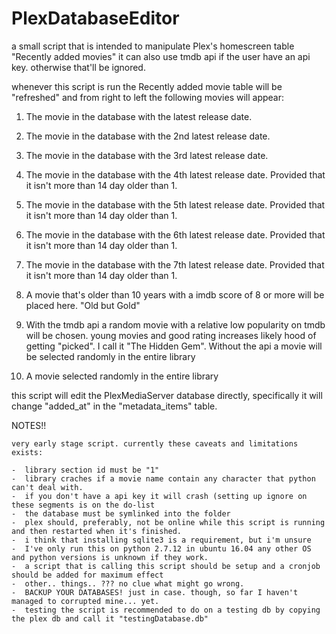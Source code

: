 # PlexDatabaseEditor

a small script that is intended to manipulate Plex's homescreen table "Recently added movies" it can also use tmdb api
if the user have an api key. otherwise that'll be ignored.

whenever this script is run the Recently added movie table will be "refreshed" and from right to left
the following movies will appear:

1. The movie in the database with the latest release date.
2. The movie in the database with the 2nd latest release date.
3. The movie in the database with the 3rd latest release date.
4. The movie in the database with the 4th latest release date. Provided that it isn't more than 14 day older than 1.
5. The movie in the database with the 5th latest release date. Provided that it isn't more than 14 day older than 1.
6. The movie in the database with the 6th latest release date. Provided that it isn't more than 14 day older than 1.
7. The movie in the database with the 7th latest release date. Provided that it isn't more than 14 day older than 1.

8. A movie that's older than 10 years with a imdb score of 8 or more will be placed here. "Old but Gold"

9. With  the tmdb api a random movie with a relative low popularity on tmdb will be chosen.
   young movies and good rating increases likely hood of getting "picked". I call it "The Hidden Gem".
   Without the api a movie will be selected randomly in the entire library

10. A movie selected randomly in the entire library

this script will edit the PlexMediaServer database directly, specifically it will change "added_at" in the
"metadata_items" table.

NOTES!!

    very early stage script. currently these caveats and limitations exists:

    -  library section id must be "1"
    -  library craches if a movie name contain any character that python can't deal with.
    -  if you don't have a api key it will crash (setting up ignore on these segments is on the do-list
    -  the database must be symlinked into the folder
    -  plex should, preferably, not be online while this script is running and then restarted when it's finished.
    -  i think that installing sqlite3 is a requirement, but i'm unsure
    -  I've only run this on python 2.7.12 in ubuntu 16.04 any other OS and python versions is unknown if they work.
    -  a script that is calling this script should be setup and a cronjob should be added for maximum effect
    -  other.. things.. ??? no clue what might go wrong.
    -  BACKUP YOUR DATABASES! just in case. though, so far I haven't managed to corrupted mine... yet.
    -  testing the script is recommended to do on a testing db by copying the plex db and call it "testingDatabase.db"



